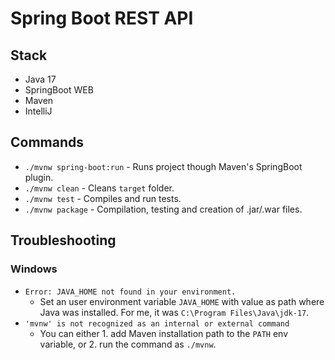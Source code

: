 # Spring Boot REST API

## Stack
- Java 17
- SpringBoot WEB
- Maven
- IntelliJ

## Commands
- `./mvnw spring-boot:run` - Runs project though Maven's SpringBoot plugin.
- `./mvnw clean` - Cleans `target` folder.
- `./mvnw test` - Compiles and run tests.
- `./mvnw package` - Compilation, testing and creation of .jar/.war files.

## Troubleshooting
### Windows
- `Error: JAVA_HOME not found in your environment.`
  - Set an user environment variable `JAVA_HOME` with value as path where Java was installed. For me, it was `C:\Program Files\Java\jdk-17`.
- `'mvnw' is not recognized as an internal or external command`
  - You can either 1. add Maven installation path to the `PATH` env variable, or 2. run the command as `./mvnw`. 